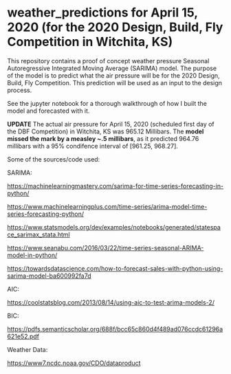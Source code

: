 # weather_predictions for April 15, 2020 (for the 2020 Design, Build, Fly Competition in Witchita, KS)

This repository contains a proof of concept weather pressure Seasonal Autoregressive Integrated Moving Average (SARIMA) model. The purpose of the model is to predict what the air pressure will be for the 2020 Design, Build, Fly Competition. This prediction will be used as an input to the design process.

See the jupyter notebook for a thorough walkthrough of how I built the model and forecasted with it.

**UPDATE** The actual air pressure for April 15, 2020 (scheduled first day of the DBF Competition) in Witchita, KS was 965.12 Millibars. The **model missed the mark by a measley ~.5 millibars**, as it predicted 964.76 millibars with a 95% condifence interval of [961.25, 968.27]. 


Some of the sources/code used:

SARIMA:

https://machinelearningmastery.com/sarima-for-time-series-forecasting-in-python/

https://www.machinelearningplus.com/time-series/arima-model-time-series-forecasting-python/

https://www.statsmodels.org/dev/examples/notebooks/generated/statespace_sarimax_stata.html

https://www.seanabu.com/2016/03/22/time-series-seasonal-ARIMA-model-in-python/

https://towardsdatascience.com/how-to-forecast-sales-with-python-using-sarima-model-ba600992fa7d

AIC:

https://coolstatsblog.com/2013/08/14/using-aic-to-test-arima-models-2/

BIC:

https://pdfs.semanticscholar.org/688f/bcc65c860d4f489ad076ccdc61296a621e52.pdf

Weather Data:

https://www7.ncdc.noaa.gov/CDO/dataproduct
